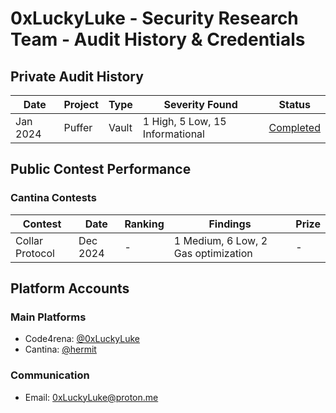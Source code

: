 # 0xLuckyLuke - Security Research Team - Audit History & Credentials
<!--
## Team Members & Credentials

| Member | Role | Platforms | Public Address |
|--------|------|-----------|----------------|
| Alice Chen | Lead Security Researcher | [C4](https://code4rena.com/@alice) / [Sherlock](https://app.sherlock.xyz/audits) | 0xabc... |
| Bob Smith | Smart Contract Auditor | [C4](https://code4rena.com/@bob) / [Immunefi](https://immunefi.com) | 0xdef... |
| Carol Wu | Protocol Security Expert | [Hats](https://app.hats.finance/) / [Cantina](https://cantina.xyz/) | 0xghi... |
-->
## Private Audit History

| Date | Project | Type | Severity Found | Status |
|------|---------|------|----------------|---------|
| Jan 2024 | Puffer | Vault | 1 High, 5 Low, 15 Informational  | [Completed](https://github.com/0xLuckyLuke/pufETH/blob/main/audits/0xLuckyLuke-pufETH-v1.pdf) |


## Public Contest Performance

### Cantina Contests

| Contest | Date | Ranking | Findings | Prize |
|---------|------|---------|----------|-------|
| Collar Protocol | Dec 2024 | - | 1 Medium, 6 Low, 2 Gas optimization | - |

<!--
## Bug Bounty Platforms

### Immunefi Submissions

| Project | Date | Severity | Status | Bounty |
|---------|------|----------|---------|--------|
| DeFi Protocol 1 | Jan 2025 | Critical | Paid | 50 ETH |
| Bridge Protocol | Nov 2024 | High | Paid | 25 ETH |

## Total Metrics (2024-2025)

| Category | Count |
|----------|-------|
| Critical Findings | 12 |
| High Severity | 24 |
| Medium Severity | 31 |
| Total Value Secured | $15M+ |
| Total Bounties Earned | 250 ETH |
-->
## Platform Accounts

### Main Platforms
- Code4rena: [@0xLuckyLuke](https://code4rena.com/@0xLuckyLuke)
- Cantina: [@hermit](https://cantina.xyz/u/hermit)

### Communication
<!-- - Twitter: [Invite Link] -->
- Email: 0xLuckyLuke@proton.me
<!-- 
## Notable Achievements
1. Ranked #5 on Code4rena leaderboard (2024)
2. Top 10 Watson on Sherlock
3. Featured in ETHGlobal Security Panel
4. Published research papers:
   - "Novel MEV Attack Vectors in DeFi"
   - "Cross-chain Bridge Vulnerability Analysis"

---

*Note: Some project names are redacted due to NDAs. Full details available upon request with signed NDA.*

*Last Updated: January 30, 2025*
-->
<!--
**0xLuckyLuke/0xLuckyLuke** is a ✨ _special_ ✨ repository because its `README.md` (this file) appears on your GitHub profile.

Here are some ideas to get you started:

- 🔭 I’m currently working on ...
- 🌱 I’m currently learning ...
- 👯 I’m looking to collaborate on ...
- 🤔 I’m looking for help with ...
- 💬 Ask me about ...
- 📫 How to reach me: ...
- 😄 Pronouns: ...
- ⚡ Fun fact: ...
-->
